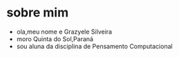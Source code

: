 # sobre mim
- ola,meu nome e Grazyele Silveira
- moro Quinta do Sol,Paraná
- sou aluna da disciplina de Pensamento Computacional

